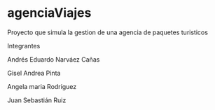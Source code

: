 # agenciaViajes
Proyecto que simula la gestion de una agencia de paquetes turisticos 

Integrantes 

Andrés Eduardo Narváez Cañas

Gisel Andrea Pinta 

Angela maria Rodríguez

Juan Sebastián Ruiz

